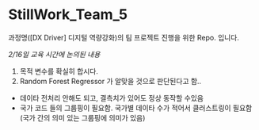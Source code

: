 # StillWork_Team_5

과정명([DX Driver] 디지털 역량강화)의 팀 프로젝트 진행을 위한 Repo. 입니다.

*2/16일 교육 시간에 논의된 내용*
1. 목적 변수를 확실히 합시다. 
2. Random Forest Regressor 가 알맞을 것으로 판단된다고 함.. 
  - 데이타 전처리 안해도 되고, 결측치가 있어도 정상 동작할 수있음
  - 국가 코드 들의 그룹핑이 필요함. 국가별 데이타 수가 적어서 클러스트링이 필요함
    (국가 간의 의미 있는 그룹핑에 의미가 있음)
